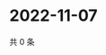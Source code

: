 # 2022-11-07

共 0 条

<!-- BEGIN WEIBO -->
<!-- 最后更新时间 Mon Nov 07 2022 01:06:41 GMT+0800 (China Standard Time) -->

<!-- END WEIBO -->
